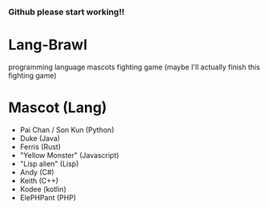 ### Github please start working!!

# Lang-Brawl
programming language mascots fighting game (maybe I'll actually finish this fighting game)

# Mascot (Lang)
- Pai Chan / Son Kun (Python)
- Duke (Java)
- Ferris (Rust)
- "Yellow Monster" (Javascript)
- "Lisp alien" (Lisp)
- Andy (C#)
- Keith (C++)
- Kodee (kotlin)
- ElePHPant (PHP)
